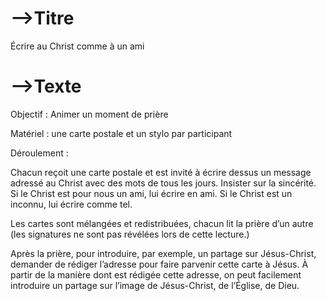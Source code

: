 # -->Titre

Écrire au Christ comme à un ami





# -->Texte

Objectif : Animer un moment de prière

Matériel : une carte postale et un stylo par participant

Déroulement :

Chacun reçoit une carte postale et est invité à écrire dessus un message adressé au Christ avec des mots de tous les jours. Insister sur la sincérité. Si le Christ est pour nous un ami, lui écrire en ami. Si le Christ est un inconnu, lui écrire comme tel.

Les cartes sont mélangées et redistribuées, chacun lit la prière d’un autre (les signatures ne sont pas révélées lors de cette lecture.)

Après la prière, pour introduire, par exemple, un partage sur Jésus-Christ, demander de rédiger l’adresse pour faire parvenir cette carte à Jésus. À partir de la manière dont est rédigée cette adresse, on peut facilement introduire un partage sur l’image de Jésus-Christ, de l’Église, de Dieu.









